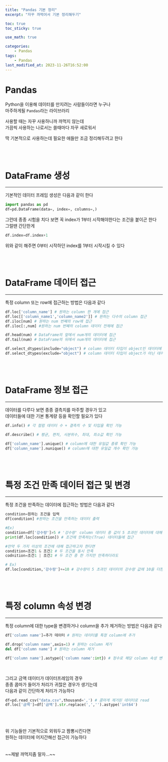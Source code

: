 ```yaml
---
title: "Pandas 기본 정리"
excerpt: "자꾸 까먹어서 기본 정리해두기"

toc: true
toc_sticky: true

use_math: true

categories:
    - Pandas
tags:
    - Pandas
last_modified_at: 2023-11-26T16:52:00
---
```


# Pandas
Python을 이용해 데이터를 만지려는 사람들이라면 누구나<br>
마주하게될 `Pandas`라는 라이브러리<br>

사용할 때는 자꾸 사용하니까 까먹지 않는데<br>
가끔씩 사용하는 나로서는 쓸때마다 자꾸 새로워서<br>

딱 기본적으로 사용하는데 필요한 애들만 조금 정리해두려고 한다<br>

<br>
<br>

# DataFrame 생성
---
기본적인 데이터 프레임 생성은 다음과 같이 한다
```python
import pandas as pd
df=pd.DataFrame(data=, index=, columns=,)
```
그런데 종종 시험을 치다 보면 꼭 index가 1부터 시작해야한다는 조건을 붙이곤 한다<br>
그럴땐 간단한게
```python
df.index=df.index+1
```
위와 같이 해주면 0부터 시작하던 index를 1부터 시작시킬 수 있다

<br>
<br>

# DataFrame 데이터 접근
---
특정 column 또는 row에 접근하는 방법은 다음과 같다
```python
df.loc['column_name'] # 원하는 column 한 개에 접근
df.loc[['column_name1','column_name2']] # 원하는 다수의 column 접근
df.iloc[num] # 원하는 num 번째의 row에 접근
df.iloc[:,num] #원하는 num 번째의 column 데이터 전체에 접근 

df.head(num) # DataFrame의 앞에서 num개의 데이터에 접근
df.tail(num) # DataFrame의 뒤에서 num개의 데이터에 접근

df.select_dtypes(include="object") # column 데이터 타입이 object인 데이터에 접근
df.select_dtypes(exclude="object") # column 데이터 타입이 object가 아닌 데이터에 접근
```
<br>
<br>

# DataFrame 정보 접근
---
데이터를 다루다 보면 종종 결측치를 마주할 경우가 있고<br>
데이터들에 대한 기본 통계량 등을 확인할 필요가 있다
```python
df.info() # 각 컬럼 데이터 수 + 결측치 수 및 타입을 확인 가능

df.describe() # 평균, 편차, 사분위수, 최대, 최소값 확인 가능

df['column_name'].unique() # column에 대한 유일값 종류 확인 가능
df['column_name'].nunique() # column에 대한 유일값 개수 확인 가능
```
<br>
<br>

# 특정 조건 만족 데이터 접근 및 변경
---
특정 조건을 만족하는 데이터에 접근하는 방법은 다음과 같다
```python
condition=원하는 조건을 입력
df[condition] #원하는 조건을 만족하는 데이터 출력

#Ex)
condition=df['강수량']>5 # '강수량' column 데이터 중 값이 5 초과인 데이터에 대해 bool list가 반환
print(df.loc[condition]) # 조건에 만족하는(True) 데이터들에 접근

#만약 두 가지 이상의 조건에 대해 접근하고자 한다면
condition=조건1 & 조건2 # 두 조건을 동시 만족
codnition=조건1 | 조건2 # 두 조건 중 한 가지만 만족하더라도

# Ex)
df.loc[condition,'강수량']+=10 # 강수량이 5 초과인 데이터의 강수량 값에 10을 더한 값을 넣어준다
```

<br>
<br>

# 특정 column 속성 변경
---
특정 column에 대한 type을 변경하거나 column을 추가 제거하는 방법은 다음과 같다
```python
df['column name']=추가 데이터 # 원하는 데이터를 특정 column에 추가

df.drop('column name',axis=1) # 원하는 column 제거
del df['column name'] # 원하는 column 제거

df['column name'].astype({'column name':int}) # 정수로 해당 column 속성 변경
```

<br>

그리고 금액 데이터가 데이터프레임의 경우<br>
종종 콤마가 들어가 처리가 귀찮은 경우가 생기는데<br>
다음과 같이 간단하게 처리가 가능하다<br>
```python
df=pd.read_csv("data.csv",thousand=',') # 콤마게 제거된 데이터로 read
df.loc['금액']=df['금액'].str.replace(',','').astype('int64')
```
<br>
<br>
<br>
위 기능들만 기본적으로 외워두고 짬뽕시킨다면<br>
원하는 데이터에 어지간해선 접근이 가능하다<br>
<br>
<br>
~~제발 까먹지좀 말자...~~